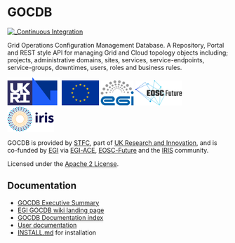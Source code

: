 # GOCDB

[![_Continuous Integration](https://github.com/GOCDB/gocdb/actions/workflows/continuous-integration.yml/badge.svg?branch=dev)](https://github.com/GOCDB/gocdb/actions/workflows/continuous-integration.yml?query=branch%3Adev)

Grid Operations Configuration Management Database. A Repository, Portal and REST style API for managing Grid and Cloud topology objects including; projects, administrative domains, sites, services, service-endpoints, service-groups, downtimes, users, roles and business rules.

<span>
  <img alt="STFC logo" src="htdocs/images/logos/ukri_stfc.png" height=64/>
  <img alt="EU flag" src="htdocs/images/flags/eu.png" height=57 />
  <img alt="EGI logo" src="htdocs/images/logos/egi.png" height=57 />
  <img alt="EOSC Future logo" src="htdocs/images/logos/eosc_future.png" height=57 />
  <img alt="IRIS logo" src="htdocs/images/logos/iris_ac_uk.png" height=57 />
</span>

GOCDB is provided by [STFC](https://stfc.ukri.org/), part of [UK Research and Innovation](https://www.ukri.org/), and is co-funded by [EGI](https://egi.eu) via [EGI-ACE](https://www.egi.eu/project/egi-ace/), [EOSC-Future](https://eoscfuture.eu/) and the [IRIS](https://www.iris.ac.uk/) community.

Licensed under the [Apache 2 License](https://www.apache.org/licenses/LICENSE-2.0).

## Documentation

* [GOCDB Executive Summary](https://wiki.egi.eu/w/images/d/d3/GOCDB5_Grid_Topology_Information_System.pdf)
* [EGI GOCDB wiki landing page](https://wiki.egi.eu/wiki/GOCDB)
* [GOCDB Documentation index](https://wiki.egi.eu/wiki/GOCDB_Documentation_Index)
* [User documentation](https://wiki.egi.eu/wiki/GOCDB/Input_System_User_Documentation)
* [INSTALL.md](INSTALL.md) for installation
